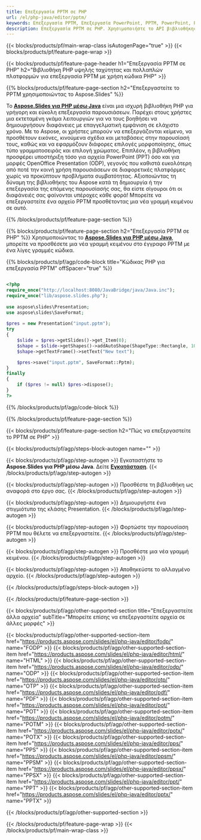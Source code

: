 ```yaml
---
title: Επεξεργασία PPTM σε PHP
url: /el/php-java/editor/pptm/
keywords: Επεξεργασία PPTM, Επεξεργασία PowerPoint, PPTM, PowerPoint, PHP API, Βιβλιοθήκη PHP
description: Επεξεργασία PPTM σε PHP. Χρησιμοποιήστε το API βιβλιοθήκης PHP για να επεξεργαστείτε αρχεία PPTM
---
```


{{< blocks/products/pf/main-wrap-class isAutogenPage="true" >}}
{{< blocks/products/pf/feature-page-wrap >}}

{{< blocks/products/pf/feature-page-header h1="Επεξεργασία PPTM σε PHP" h2="Βιβλιοθήκη PHP υψηλής ταχύτητας και πολλαπλών πλατφορμών για επεξεργασία PPTM με χρήση κώδικα PHP" >}}

{{% blocks/products/pf/feature-page-section h2="Επεξεργαστείτε το PPTM χρησιμοποιώντας το Aspose.Slides" %}}

Το [**Aspose.Slides για PHP μέσω Java**](https://products.aspose.com/slides/el/php-java/) είναι μια ισχυρή βιβλιοθήκη PHP για γρήγορη και εύκολη επεξεργασία παρουσιάσεων. Παρέχει στους χρήστες μια εκτεταμένη γκάμα λειτουργιών για να τους βοηθήσει να δημιουργήσουν διαφάνειες με επαγγελματική εμφάνιση σε ελάχιστο χρόνο. Με το Aspose, οι χρήστες μπορούν να επεξεργάζονται κείμενο, να προσθέτουν εικόνες, κινούμενα σχέδια και μεταβάσεις στην παρουσίασή τους, καθώς και να εφαρμόζουν διάφορες επιλογές μορφοποίησης, όπως τύπο γραμματοσειράς και επιλογή χρώματος. Επιπλέον, η βιβλιοθήκη προσφέρει υποστήριξη τόσο για αρχεία PowerPoint (PPT) όσο και για μορφές OpenOffice Presentation (ODP), γεγονός που καθιστά ευκολότερη από ποτέ την κοινή χρήση παρουσιάσεων σε διαφορετικές πλατφόρμες χωρίς να προκύπτουν προβλήματα συμβατότητας. Αξιοποιώντας τη δύναμη της βιβλιοθήκης του Aspose κατά τη δημιουργία ή την επεξεργασία της επόμενης παρουσίασής σας, θα είστε σίγουροι ότι οι διαφάνειές σας φαίνονται υπέροχες κάθε φορά!
Μπορείτε να επεξεργαστείτε ένα αρχείο PPTM προσθέτοντας μια νέα γραμμή κειμένου σε αυτό. 

{{% /blocks/products/pf/feature-page-section %}}

{{% blocks/products/pf/feature-page-section  h2="Επεξεργασία PPTM σε PHP" %}}
Χρησιμοποιώντας το [**Aspose.Slides για PHP μέσω Java**](https://products.aspose.com/slides/el/php-java/), μπορείτε να προσθέσετε μια νέα γραμμή κειμένου στο έγγραφο PPTM με ένα λίγες γραμμές κώδικα.

{{% blocks/products/pf/agp/code-block title="Κώδικας PHP για επεξεργασία PPTM" offSpacer="true" %}}

```php

<?php
require_once("http://localhost:8080/JavaBridge/java/Java.inc");
require_once("lib/aspose.slides.php");
 
use aspose\slides\Presentation;
use aspose\slides\SaveFormat;
 
$pres = new Presentation("input.pptm");
try
{
    $slide = $pres->getSlides()->get_Item(0);     
    $shape = $slide->getShapes()->addAutoShape(ShapeType::Rectangle, 10, 10, 100, 50);
    $shape->getTextFrame()->setText("New text");

    $pres->save("input.pptm", SaveFormat::Pptm);
}
finally
{
    if ($pres != null) $pres->dispose();
}
?>
```
{{% /blocks/products/pf/agp/code-block %}}

{{% /blocks/products/pf/feature-page-section %}}

{{< blocks/products/pf/feature-page-section  h2="Πώς να επεξεργαστείτε το PPTM σε PHP" >}}

{{< blocks/products/pf/agp/steps-block-autogen name="" >}}


{{< blocks/products/pf/agp/step-autogen >}}
Εγκαταστήστε το **Aspose.Slides για PHP μέσω Java**. Δείτε [**Εγκατάσταση**](https://docs.aspose.com/slides/php-java/installation/).
{{< /blocks/products/pf/agp/step-autogen >}}

{{< blocks/products/pf/agp/step-autogen >}}
Προσθέστε τη βιβλιοθήκη ως αναφορά στο έργο σας.
{{< /blocks/products/pf/agp/step-autogen >}}

{{< blocks/products/pf/agp/step-autogen >}}
Δημιουργήστε ένα στιγμιότυπο της κλάσης Presentation.
{{< /blocks/products/pf/agp/step-autogen >}}

{{< blocks/products/pf/agp/step-autogen >}}
Φορτώστε την παρουσίαση PPTM που θέλετε να επεξεργαστείτε.
{{< /blocks/products/pf/agp/step-autogen >}}

{{< blocks/products/pf/agp/step-autogen >}}
Προσθέστε μια νέα γραμμή κειμένου.
{{< /blocks/products/pf/agp/step-autogen >}}

{{< blocks/products/pf/agp/step-autogen >}}
Αποθηκεύστε το αλλαγμένο αρχείο.
{{< /blocks/products/pf/agp/step-autogen >}}

{{< /blocks/products/pf/agp/steps-block-autogen >}}


{{< /blocks/products/pf/feature-page-section >}}

{{< blocks/products/pf/agp/other-supported-section title="Επεξεργαστείτε άλλα αρχεία" subTitle="Μπορείτε επίσης να επεξεργαστείτε αρχεία σε άλλες μορφές" >}}

{{< blocks/products/pf/agp/other-supported-section-item href="https://products.aspose.com/slides/el/php-java/editor/fodp/" name="FODP" >}}
{{< blocks/products/pf/agp/other-supported-section-item href="https://products.aspose.com/slides/el/php-java/editor/html/" name="HTML" >}}
{{< blocks/products/pf/agp/other-supported-section-item href="https://products.aspose.com/slides/el/php-java/editor/odp/" name="ODP" >}}
{{< blocks/products/pf/agp/other-supported-section-item href="https://products.aspose.com/slides/el/php-java/editor/otp/" name="OTP" >}}
{{< blocks/products/pf/agp/other-supported-section-item href="https://products.aspose.com/slides/el/php-java/editor/pdf/" name="PDF" >}}
{{< blocks/products/pf/agp/other-supported-section-item href="https://products.aspose.com/slides/el/php-java/editor/pot/" name="POT" >}}
{{< blocks/products/pf/agp/other-supported-section-item href="https://products.aspose.com/slides/el/php-java/editor/potm/" name="POTM" >}}
{{< blocks/products/pf/agp/other-supported-section-item href="https://products.aspose.com/slides/el/php-java/editor/potx/" name="POTX" >}}
{{< blocks/products/pf/agp/other-supported-section-item href="https://products.aspose.com/slides/el/php-java/editor/pps/" name="PPS" >}}
{{< blocks/products/pf/agp/other-supported-section-item href="https://products.aspose.com/slides/el/php-java/editor/ppsm/" name="PPSM" >}}
{{< blocks/products/pf/agp/other-supported-section-item href="https://products.aspose.com/slides/el/php-java/editor/ppsx/" name="PPSX" >}}
{{< blocks/products/pf/agp/other-supported-section-item href="https://products.aspose.com/slides/el/php-java/editor/ppt/" name="PPT" >}}
{{< blocks/products/pf/agp/other-supported-section-item href="https://products.aspose.com/slides/el/php-java/editor/pptx/" name="PPTX" >}}


{{< /blocks/products/pf/agp/other-supported-section >}}

{{< /blocks/products/pf/feature-page-wrap >}}
{{< /blocks/products/pf/main-wrap-class >}}